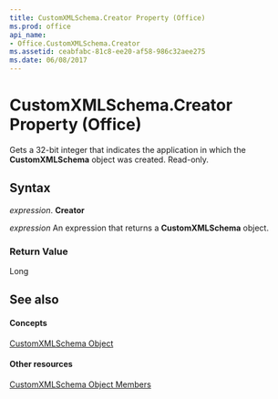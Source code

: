 ```yaml
---
title: CustomXMLSchema.Creator Property (Office)
ms.prod: office
api_name:
- Office.CustomXMLSchema.Creator
ms.assetid: ceabfabc-81c8-ee20-af58-986c32aee275
ms.date: 06/08/2017
---
```



# CustomXMLSchema.Creator Property (Office)

Gets a 32-bit integer that indicates the application in which the **CustomXMLSchema** object was created. Read-only.


## Syntax

 _expression_. **Creator**

 _expression_ An expression that returns a **CustomXMLSchema** object.


### Return Value

Long


## See also


#### Concepts


[CustomXMLSchema Object](customxmlschema-object-office.md)
#### Other resources


[CustomXMLSchema Object Members](customxmlschema-members-office.md)

